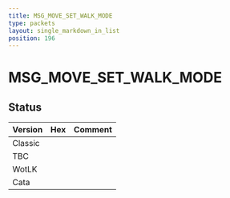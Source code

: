 ```yaml
---
title: MSG_MOVE_SET_WALK_MODE
type: packets
layout: single_markdown_in_list
position: 196
---
```


# MSG_MOVE_SET_WALK_MODE

## Status

Version | Hex | Comment
---------- | ---------- | ---------- 
Classic |  |  
TBC |  |  
WotLK |  |  
Cata |  |  
